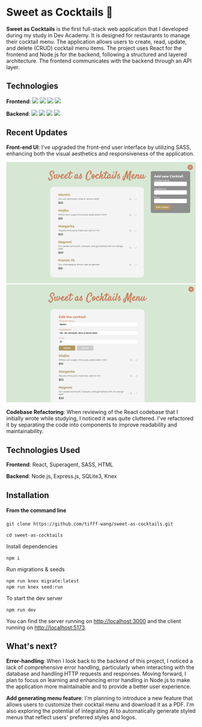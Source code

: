 # Sweet as Cocktails 🍹

**Sweet as Cocktails** is the first full-stack web application that I developed during my study in Dev Academy. It is designed for restaurants to manage their cocktail menu. The application allows users to create, read, update, and delete (CRUD) cocktail menu items. The project uses React for the frontend and Node.js for the backend, following a structured and layered architecture. The frontend communicates with the backend through an API layer.

## Technologies

**Frontend**: ![](https://img.shields.io/badge/React-grey) ![](https://img.shields.io/badge/SuperAgent-blue) ![](https://img.shields.io/badge/SaSS-green) ![](https://img.shields.io/badge/HTML-yellow)

**Backend**:  ![](https://img.shields.io/badge/Node.js-grey) ![](https://img.shields.io/badge/Express.js-blue) ![](https://img.shields.io/badge/SQLite3-green) ![](https://img.shields.io/badge/Knex-yellow)

## Recent Updates

**Front-end UI**: I've upgraded the front-end user interface by utilizing SASS, enhancing both the visual aesthetics and responsiveness of the application.

<img src="public/images/sweet-as-cocktail-1.png" alt="screen-shot" width="600"/>
<img src="public/images/sweet-as-cocktail-2.png" alt="screen-shot" width="600"/>

<br>

**Codebase Refactoring**: When reviewing of the React codebase that I initially wrote while studying, I noticed it was quite cluttered. I've refactored it by separating the code into components to improve readability and maintainability.

## Technologies Used

**Frontend**: React, Superagent, SASS, HTML

**Backend**: Node.js, Express.js, SQLite3, Knex

## Installation

#### **From the command line**

```
git clone https://github.com/tifff-wang/sweet-as-cocktails.git
```

```
cd sweet-as-cocktails
```

Install dependencies

```
npm i
```

Run migrations & seeds

```
npm run knex migrate:latest
npm run knex seed:run
```

To start the dev server

```
npm run dev
```

You can find the server running on [http://localhost:3000](http://localhost:3000) and the client running on [http://localhost:5173](http://localhost:5173).

## What's next?

**Error-handling**: When I look back to the backend of this project, I noticed a lack of comprehensive error handling, particularly when interacting with the database and handling HTTP requests and responses. Moving forward, I plan to focus on learning and enhancing error handling in Node.js to make the application more maintainable and to provide a better user experience.

**Add generating menu feature**: I'm planning to introduce a new feature that allows users to customize their cocktail menu and download it as a PDF. I'm also exploring the potential of integrating AI to automatically generate styled menus that reflect users' preferred styles and logos.
